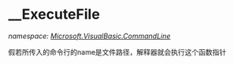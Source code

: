 ﻿
# __ExecuteFile
_namespace: [Microsoft.VisualBasic.CommandLine](N-Microsoft.VisualBasic.CommandLine.md)_

假若所传入的命令行的name是文件路径，解释器就会执行这个函数指针




